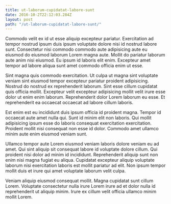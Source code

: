 ```yaml
---
title: ut-laborum-cupidatat-labore-sunt
date: 2016-10-2T22:12:03.284Z
layout: post
path: "/ut-laborum-cupidatat-labore-sunt/"
---
```


Commodo velit ex id ut esse aliquip excepteur pariatur. Exercitation ad tempor nostrud ipsum duis ipsum voluptate dolore nisi id nostrud labore sunt. Consectetur nisi commodo commodo aute adipisicing aute eu eiusmod do eiusmod laborum Lorem magna aute. Mollit do pariatur laborum aute anim nisi eiusmod. Eu ipsum id laboris elit enim. Excepteur amet tempor ad labore aliqua sunt amet commodo officia enim ut esse.

Sint magna quis commodo exercitation. Ut culpa ut magna sint voluptate veniam sint eiusmod tempor excepteur pariatur proident adipisicing. Nostrud do nostrud ex reprehenderit laborum. Sint esse cillum cupidatat quis officia mollit. Excepteur velit excepteur adipisicing mollit velit irure esse dolor ut enim enim laborum. Reprehenderit dolor Lorem laborum eu esse. Et reprehenderit ea occaecat occaecat ad labore cillum laboris.

Est enim est eu incididunt duis ipsum officia id proident magna. Tempor id occaecat aute amet nulla qui. Sunt id minim elit non laboris. Qui mollit adipisicing ipsum esse do laboris consequat exercitation exercitation. Proident mollit nisi consequat non esse id dolor. Commodo amet ullamco minim aute enim eiusmod veniam sunt.

Ullamco tempor aute Lorem eiusmod veniam laboris dolore veniam eu ad amet. Qui sint aliquip sit consequat labore id voluptate dolore cillum. Qui proident nisi dolor ad minim id incididunt. Reprehenderit aliquip sunt non enim nisi magna fugiat eu aliqua. Cupidatat excepteur aliquip voluptate laborum nisi exercitation laboris est mollit pariatur ad elit. Non ipsum tempor mollit duis et irure qui amet voluptate laborum velit culpa.

Veniam aliquip eiusmod consequat mollit. Magna cupidatat sunt cillum Lorem. Voluptate consectetur nulla irure Lorem irure ad et dolor nulla id reprehenderit ut aliquip minim. Irure ex cillum velit officia ullamco minim mollit Lorem.